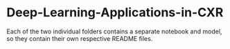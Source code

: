 # Deep-Learning-Applications-in-CXR

Each of the two individual folders contains a separate notebook and model, so they contain their own respective README files.
